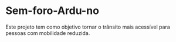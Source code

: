 # Sem-foro-Ardu-no
Este projeto tem como objetivo tornar o trânsito mais acessível para pessoas com mobilidade reduzida.
